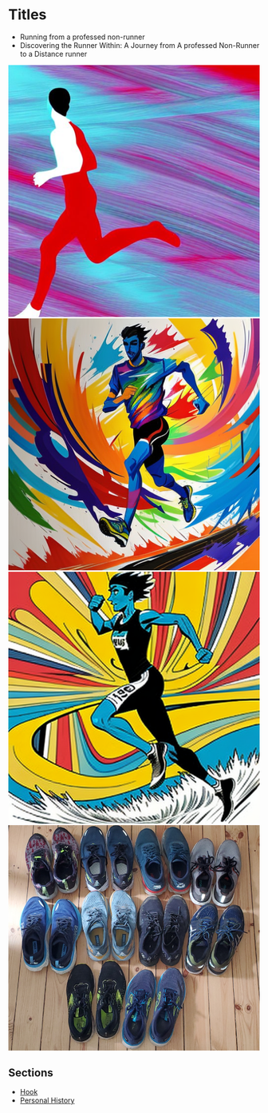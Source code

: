 # Titles
- Running from a professed non-runner 
- Discovering the Runner Within: A Journey from A professed Non-Runner to a Distance runner 

![Runner](runner.png)
![Runner 1](runner1.png)
![Runner 2](runner2.png)
![Shoes](shoes.png)

## Sections
- [Hook](hook.md)
- [Personal History](personal_history.md)
